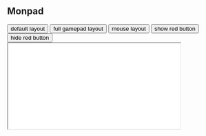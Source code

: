 ## Monpad

<div id="monpad-grid">

<div id="monpad-buttons">
  <button onclick='window.setMonpadLayout("default")'>
    default layout
  </button>
  <button onclick='window.setMonpadLayout("full")'>
    full gamepad layout
  </button>
  <button onclick='window.setMonpadLayout("mouse")'>
    mouse layout
  </button>
  <button onclick='window.sendMonpadUpdate({"ShowElement": "Red"})'>
    show red button
  </button>
  <button onclick='window.sendMonpadUpdate({"HideElement": "Red"})'>
    hide red button
  </button>
</div>

<iframe
  id="monpad"
  title="Monpad"
  width="400"
  height="200"
  src="/monpad.html?username=George"
>
</iframe>

<div class="wrapper">
<pre id="monpad-layout"></pre>
</div>

<div class="wrapper">
<pre id="monpad-output"></pre>
</div>

<script>
const maxLines = 10
const outputElement = document.getElementById("monpad-output")
const layoutElement = document.getElementById("monpad-layout")
document.addEventListener("monpad-client-update", e => {
  outputElement.textContent = outputElement.textContent.split("\n")
    .slice(-maxLines+1).join("\n")
    + (outputElement.textContent ? '\n' : '') + e.detail
})
window.sendMonpadUpdate = detail => document.dispatchEvent(new CustomEvent("monpad-server-update", {detail}))
window.setMonpadLayout = s => {
  window.fetch(`/portfolio/monpad/layouts/${s}.dhall`).then(r => r.text().then(t => {
    layoutElement.textContent = t
  }))
  // TODO eventually Monpad will have a Haskell Wasm frontend which will support Dhall input directly
  // then we can support actual freeform user input, and use `SetLayout` instead of `SwitchLayout`
  window.sendMonpadUpdate({"SwitchLayout": `${s}`})
}
</script>
